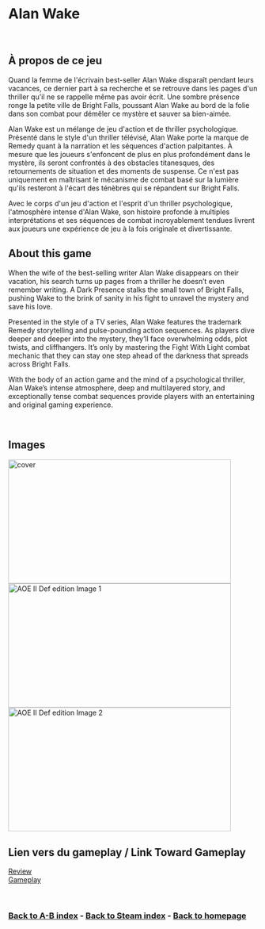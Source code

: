 # Alan Wake

<br>

## À propos de ce jeu
Quand la femme de l'écrivain best-seller Alan Wake disparaît pendant leurs vacances, ce dernier part à sa recherche et se retrouve dans les pages d'un thriller qu'il ne se rappelle même pas avoir écrit. Une sombre présence ronge la petite ville de Bright Falls, poussant Alan Wake au bord de la folie dans son combat pour démêler ce mystère et sauver sa bien-aimée.

Alan Wake est un mélange de jeu d'action et de thriller psychologique. Présenté dans le style d'un thriller télévisé, Alan Wake porte la marque de Remedy quant à la narration et les séquences d'action palpitantes. À mesure que les joueurs s'enfoncent de plus en plus profondément dans le mystère, ils seront confrontés à des obstacles titanesques, des retournements de situation et des moments de suspense. Ce n'est pas uniquement en maîtrisant le mécanisme de combat basé sur la lumière qu'ils resteront à l'écart des ténèbres qui se répandent sur Bright Falls.

Avec le corps d'un jeu d'action et l'esprit d'un thriller psychologique, l'atmosphère intense d'Alan Wake, son histoire profonde à multiples interprétations et ses séquences de combat incroyablement tendues livrent aux joueurs une expérience de jeu à la fois originale et divertissante.

## About this game
When the wife of the best-selling writer Alan Wake disappears on their vacation, his search turns up pages from a thriller he doesn’t even remember writing. A Dark Presence stalks the small town of Bright Falls, pushing Wake to the brink of sanity in his fight to unravel the mystery and save his love.

Presented in the style of a TV series, Alan Wake features the trademark Remedy storytelling and pulse-pounding action sequences. As players dive deeper and deeper into the mystery, they’ll face overwhelming odds, plot twists, and cliffhangers. It’s only by mastering the Fight With Light combat mechanic that they can stay one step ahead of the darkness that spreads across Bright Falls.

With the body of an action game and the mind of a psychological thriller, Alan Wake’s intense atmosphere, deep and multilayered story, and exceptionally tense combat sequences provide players with an entertaining and original gaming experience.

<br>

## Images
<img src="capsule_616x353.jpg" alt="cover" style="width:450px; height:250px;"/>
<img src="boats.jpg" alt="AOE II Def edition Image 1" style="width:450px; height:250px;"/>
<img src="vlcsnap_2019_06_09_16h40m08s235.jpg" alt="AOE II Def edition Image 2" style="width:450px; height:250px;"/>

<br>

## Lien vers du gameplay / Link Toward Gameplay

[Review](https://www.youtube.com/watch?v=A0dtjq1qSTw)   
[Gameplay](https://www.youtube.com/watch?v=bSdg7VZM_8M)

<br>

### [Back to A-B index](/Steam/A-B/indexAB.html)  -  [Back to Steam index](/Steam/indexSteam.html)  -  [Back to homepage](/)
